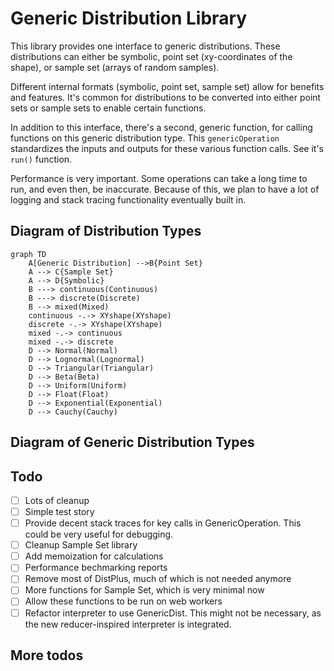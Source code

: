 # Generic Distribution Library

This library provides one interface to generic distributions. These distributions can either be symbolic, point set (xy-coordinates of the shape), or sample set (arrays of random samples).

Different internal formats (symbolic, point set, sample set) allow for benefits and features. It's common for distributions to be converted into either point sets or sample sets to enable certain functions.

In addition to this interface, there's a second, generic function, for calling functions on this generic distribution type. This ``genericOperation`` standardizes the inputs and outputs for these various function calls. See it's ``run()`` function.

Performance is very important. Some operations can take a long time to run, and even then, be inaccurate. Because of this, we plan to have a lot of logging and stack tracing functionality eventually built in.

## Diagram of Distribution Types
```mermaid
graph TD
    A[Generic Distribution] -->B{Point Set}
    A --> C{Sample Set}
    A --> D{Symbolic}
    B ---> continuous(Continuous)
    B ---> discrete(Discrete)
    B --> mixed(Mixed)
    continuous -.-> XYshape(XYshape)
    discrete -.-> XYshape(XYshape)
    mixed -.-> continuous
    mixed -.-> discrete
    D --> Normal(Normal)
    D --> Lognormal(Lognormal)
    D --> Triangular(Triangular)
    D --> Beta(Beta)
    D --> Uniform(Uniform)
    D --> Float(Float)
    D --> Exponential(Exponential)
    D --> Cauchy(Cauchy)
```

## Diagram of Generic Distribution Types

## Todo
- [ ] Lots of cleanup 
- [ ] Simple test story
- [ ] Provide decent stack traces for key calls in GenericOperation. This could be very useful for debugging.
- [ ] Cleanup Sample Set library
- [ ] Add memoization for calculations
- [ ] Performance bechmarking reports
- [ ] Remove most of DistPlus, much of which is not needed anymore
- [ ] More functions for Sample Set, which is very minimal now
- [ ] Allow these functions to be run on web workers
- [ ] Refactor interpreter to use GenericDist. This might not be necessary, as the new reducer-inspired interpreter is integrated.

## More todos